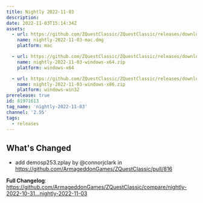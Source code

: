 ```yaml
---
title: Nightly 2022-11-03
description: 
date: 2022-11-03T15:14:34Z
assets: 
  - url: https://github.com/ZQuestClassic/ZQuestClassic/releases/download/nightly-2022-11-03/nightly-2022-11-03-mac.dmg
    name: nightly-2022-11-03-mac.dmg
    platform: mac

  - url: https://github.com/ZQuestClassic/ZQuestClassic/releases/download/nightly-2022-11-03/nightly-2022-11-03-windows-x64.zip
    name: nightly-2022-11-03-windows-x64.zip
    platform: windows-x64

  - url: https://github.com/ZQuestClassic/ZQuestClassic/releases/download/nightly-2022-11-03/nightly-2022-11-03-windows-x86.zip
    name: nightly-2022-11-03-windows-x86.zip
    platform: windows-win32
prerelease: true
id: 81971613
tag_name: 'nightly-2022-11-03'
channel: '2.55'
tags:
  - releases
---
```


## What's Changed
* add demosp253.zplay by @connorjclark in https://github.com/ArmageddonGames/ZQuestClassic/pull/816


**Full Changelog**: https://github.com/ArmageddonGames/ZQuestClassic/compare/nightly-2022-10-31...nightly-2022-11-03
